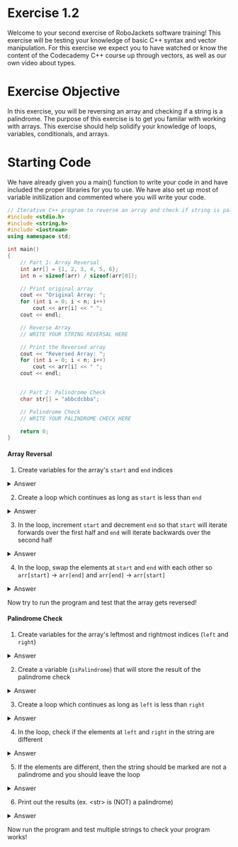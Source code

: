 # Exercise 1.2
Welcome to your second exercise of RoboJackets software training! This exercise will be testing your knowledge of basic C++ syntax and vector manipulation. For this exercise we expect you to have watched or know the content of the Codecademy C++ course up through vectors, as well as our own video about types.

# Exercise Objective
In this exercise, you will be reversing an array and checking if a string is a palindrome. The purpose of this exercise is to get you familar with working with arrays. This exercise should help solidify your knowledge of loops, variables, conditionals, and arrays.

# Starting Code
We have already given you a main() function to write your code in and have included the proper libraries for you to use. We have also set up most of variable initilization and commented where you will write your code.

```c++
// Iterative C++ program to reverse an array and check if string is palindrome
#include <stdio.h>
#include <string.h>
#include <iostream>
using namespace std;

int main()
{
    // Part 1: Array Reversal
    int arr[] = {1, 2, 3, 4, 5, 6};
    int n = sizeof(arr) / sizeof(arr[0]);

    // Print original array
    cout << "Original Array: ";
    for (int i = 0; i < n; i++)
        cout << arr[i] << " ";
    cout << endl;

    // Reverse Array
    // WRITE YOUR STRING REVERSAL HERE

    // Print the Reversed array
    cout << "Reversed Array: ";
    for (int i = 0; i < n; i++)
        cout << arr[i] << " ";
    cout << endl;


    // Part 2: Palindrome Check
    char str[] = "abbcdcbba";

    // Palindrome Check
    // WRITE YOUR PALINDROME CHECK HERE

    return 0;
}
```

#### Array Reversal
1. Create variables for the array's `start` and `end` indices
<details>
  <summary>Answer</summary>

  ```c++
    int start = 0;
    int end = n - 1;
  ```

</details>

2. Create a loop which continues as long as `start` is less than `end`
<details>
  <summary>Answer</summary>

  ```c++
    while (start < end)
    {
        // MORE CODE
    }
  ```

</details>

3. In the loop, increment `start` and decrement `end` so that `start` will iterate forwards over the first half and `end` will iterate backwards over the second half
<details>
  <summary>Answer</summary>

  ```c++
    while (start < end)
    {
        // MORE CODE

        start++;
        end--;
    }
  ```

</details>

4. In the loop, swap the elements at `start` and `end` with each other so `arr[start]` -> `arr[end]` and `arr[end]` -> `arr[start]`
<details>
  <summary>Answer</summary>

  ```c++
    while (start < end)
    {
        int temp = arr[start];
        arr[start] = arr[end];
        arr[end] = temp;
        start++;
        end--;
    }
  ```

</details>

Now try to run the program and test that the array gets reversed!


#### Palindrome Check
1. Create variables for the array's leftmost and rightmost indices (`left` and `right`)
<details>
  <summary>Answer</summary>

  ```c++
    int left = 0;
    int right = strlen(str) - 1;
  ```

</details>

2. Create a variable (`isPalindrome`) that will store the result of the palindrome check
<details>
  <summary>Answer</summary>

  ```c++
    bool isPalindrome = true;
  ```

</details>

3. Create a loop which continues as long as `left` is less than `right`
<details>
  <summary>Answer</summary>

  ```c++
    while (left < right)
    {
        // MORE CODE
    }
  ```

</details>

4. In the loop, check if the elements at `left` and `right` in the string are different
<details>
  <summary>Answer</summary>

  ```c++
    while (left < right)
    {
        if (str[left] != str[right])
        {
            // MORE CODE
        }
    }
  ```

</details>

5. If the elements are different, then the string should be marked are not a palindrome and you should leave the loop
<details>
  <summary>Answer</summary>

  ```c++
    while (h > l)
    {
        if (str[l++] != str[h--])
        {
            isPalindrome = false;
            break;
        }
    }
  ```

</details>

6. Print out the results (ex. <str\> is (NOT) a palindrome)
<details>
  <summary>Answer</summary>

  ```c++
    if (isPalindrome)
        cout << str << " is a palindrome" << endl;
    else
        cout << str << " is NOT a palindrome" << endl;
  ```

</details>

Now run the program and test multiple strings to check your program works!
